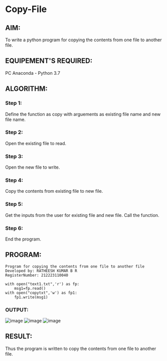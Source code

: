 # Copy-File
## AIM:
To write a python program for copying the contents from one file to another file.
## EQUIPEMENT'S REQUIRED: 
PC
Anaconda - Python 3.7
## ALGORITHM: 
### Step 1:
Define the function as copy with arguements as existing file name and new file name.
### Step 2: 
Open the existing file to read.
### Step 3: 
Open the new file to write.
### Step 4:  
Copy the contents from existing file to new file.
### Step 5: 
Get the inputs from the user for existing file and new file. Call the function.
### Step 6: 
End the program.
## PROGRAM:
```
Program for copying the contents from one file to another file
Developed by: RATHEESH KUMAR B R
RegisterNumber: 212223110040

with open("text1.txt",'r') as fp:
    msg1=fp.read()
with open("copytxt",'w') as fp1:
    fp1.write(msg1)
```

### OUTPUT:
![image](https://github.com/Ratheesh28/Copy-File/assets/138849186/f5925c00-0082-413a-8757-9ac1628250a1)
![image](https://github.com/Ratheesh28/Copy-File/assets/138849186/bb56beec-b89b-4f4a-9ec4-42c65df369a6)
![image](https://github.com/Ratheesh28/Copy-File/assets/138849186/fdc84e06-f837-4d7f-a368-d045de7db98a)

## RESULT:
Thus the program is written to copy the contents from one file to another file.
